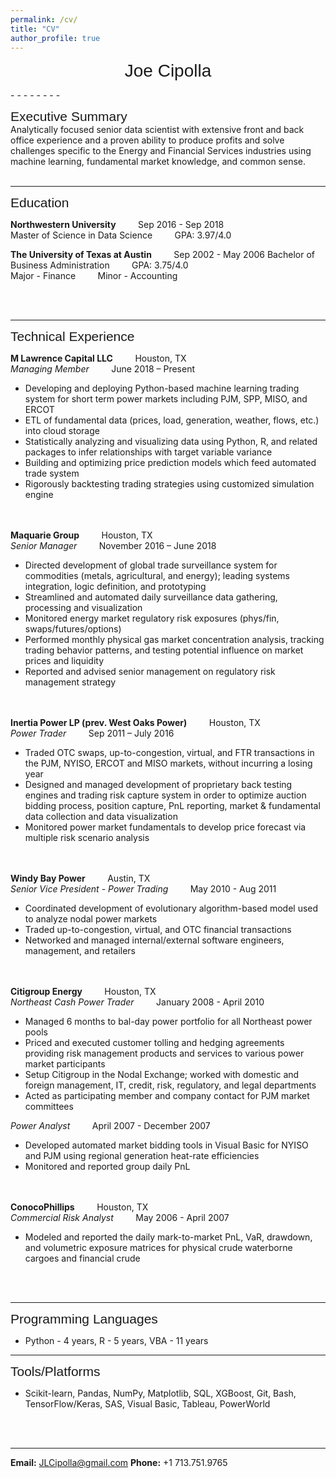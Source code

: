 ```yaml
---
permalink: /cv/
title: "CV"
author_profile: true
---
```


<p style="text-align:center;"><span style="font-family:sans-serif; font-size:2em;">Joe Cipolla </span></p>
- - - -
- - - -

<span style="font-family:sans-serif; font-size:1.5em;">Executive Summary</span> <br />
Analytically focused senior data scientist with extensive front and back office experience and a proven
ability to produce profits and solve challenges specific to the Energy and Financial Services
industries using machine learning, fundamental market knowledge, and common sense.
<br/><br/>


- - - -
<span style="font-family:sans-serif; font-size:1.5em;">Education</span>

**Northwestern University** &nbsp;&nbsp;&nbsp;&nbsp;&nbsp;&nbsp;&nbsp; Sep 2016 - Sep 2018 <br />
Master of Science in Data Science &nbsp;&nbsp;&nbsp;&nbsp;&nbsp;&nbsp;&nbsp; GPA: 3.97/4.0

**The University of Texas at Austin** &nbsp;&nbsp;&nbsp;&nbsp;&nbsp;&nbsp;&nbsp; Sep 2002 - May 2006
Bachelor of Business Administration &nbsp;&nbsp;&nbsp;&nbsp;&nbsp;&nbsp;&nbsp; GPA: 3.75/4.0 <br />
Major - Finance &nbsp;&nbsp;&nbsp;&nbsp;&nbsp;&nbsp;&nbsp; Minor - Accounting

<br/><br/>
- - - -
<span style="font-family:sans-serif; font-size:1.5em;">Technical Experience</span>

**M Lawrence Capital LLC** &nbsp;&nbsp;&nbsp;&nbsp;&nbsp;&nbsp;&nbsp; Houston, TX <br />
*Managing Member* &nbsp;&nbsp;&nbsp;&nbsp;&nbsp;&nbsp;&nbsp; June 2018 – Present
*	Developing and deploying Python-based machine learning trading system for short term power markets
  including PJM, SPP, MISO, and ERCOT
*	ETL of fundamental data (prices, load, generation, weather, flows, etc.) into cloud storage
*	Statistically analyzing and visualizing data using Python, R, and related packages to infer
  relationships with target variable variance
*	Building and optimizing price prediction models which feed automated trade system
*	Rigorously backtesting trading strategies using customized simulation engine

<br/><br/>
**Maquarie Group** &nbsp;&nbsp;&nbsp;&nbsp;&nbsp;&nbsp;&nbsp; Houston, TX <br />
*Senior Manager* &nbsp;&nbsp;&nbsp;&nbsp;&nbsp;&nbsp;&nbsp; November 2016 – June 2018
*	Directed development of global trade surveillance system for commodities (metals, agricultural,
  and energy); leading systems integration, logic definition, and prototyping
* Streamlined and automated daily surveillance data gathering, processing and visualization
* Monitored energy market regulatory risk exposures (phys/fin, swaps/futures/options)
* Performed monthly physical gas market concentration analysis, tracking trading behavior patterns,
  and testing potential influence on market prices and liquidity
* Reported and advised senior management on regulatory risk management strategy

<br/><br/>
**Inertia Power LP (prev. West Oaks Power)** &nbsp;&nbsp;&nbsp;&nbsp;&nbsp;&nbsp;&nbsp; Houston, TX <br />
*Power Trader* &nbsp;&nbsp;&nbsp;&nbsp;&nbsp;&nbsp;&nbsp; Sep 2011 – July 2016
* Traded OTC swaps, up-to-congestion, virtual, and FTR transactions in the PJM, NYISO, ERCOT and
  MISO markets, without incurring a losing year
* Designed and managed development of proprietary back testing engines and trading risk capture
  system in order to optimize auction bidding process, position capture, PnL reporting, market
  & fundamental data collection and data visualization
* Monitored power market fundamentals to develop price forecast via multiple risk scenario analysis

<br/><br/>
**Windy Bay Power** &nbsp;&nbsp;&nbsp;&nbsp;&nbsp;&nbsp;&nbsp; Austin, TX <br />
*Senior Vice President - Power Trading* &nbsp;&nbsp;&nbsp;&nbsp;&nbsp;&nbsp;&nbsp; May 2010 - Aug 2011
*	Coordinated development of evolutionary algorithm-based model used to analyze nodal power markets
*	Traded up-to-congestion, virtual, and OTC financial transactions
*	Networked and managed internal/external software engineers, management, and retailers

<br/><br/>
**Citigroup Energy** &nbsp;&nbsp;&nbsp;&nbsp;&nbsp;&nbsp;&nbsp; Houston, TX <br />
*Northeast Cash Power Trader* &nbsp;&nbsp;&nbsp;&nbsp;&nbsp;&nbsp;&nbsp; January 2008 - April 2010
* Managed 6 months to bal-day power portfolio for all Northeast power pools
* Priced and executed customer tolling and hedging agreements providing risk management
  products and services to various power market participants
* Setup Citigroup in the Nodal Exchange; worked with domestic and foreign management, IT,
  credit, risk, regulatory, and legal departments
* Acted as participating member and company contact for PJM market committees

*Power Analyst* &nbsp;&nbsp;&nbsp;&nbsp;&nbsp;&nbsp;&nbsp; April 2007 - December 2007
* Developed automated market bidding tools in Visual Basic for NYISO and PJM using regional
  generation heat-rate efficiencies
* Monitored and reported group daily PnL

<br/><br/>
**ConocoPhillips** &nbsp;&nbsp;&nbsp;&nbsp;&nbsp;&nbsp;&nbsp; Houston, TX <br />
*Commercial Risk Analyst* &nbsp;&nbsp;&nbsp;&nbsp;&nbsp;&nbsp;&nbsp;  May 2006 - April 2007
*	Modeled and reported the daily mark-to-market PnL, VaR, drawdown, and volumetric exposure
  matrices for physical crude waterborne cargoes and financial crude

<br/><br/>
- - - -
<span style="font-family:sans-serif; font-size:1.5em;">Programming Languages</span>
* Python - 4 years, R - 5 years, VBA - 11 years

- - - -
<span style="font-family:sans-serif; font-size:1.5em;">Tools/Platforms</span>
* Scikit-learn, Pandas, NumPy, Matplotlib, SQL, XGBoost, Git, Bash, TensorFlow/Keras, SAS, Visual Basic, Tableau, PowerWorld


<br/><br/>
- - - -
**Email:** JLCipolla@gmail.com
**Phone:** +1 713.751.9765
